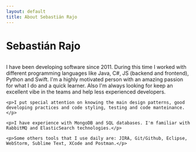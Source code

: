```yaml
---
layout: default
title: About Sebastián Rajo
---
```


<div class="post">
	<h1 class="pageTitle">Sebastián Rajo</h1>
	<img src="{{ '/assets/img/touring.jpg' | prepend: site.baseurl }}" alt=""> 
	<p class="intro">I have been developing software since 2011. During this time I worked with different programming languages like Java, C#, JS (backend and frontend), Python and Swift. I'm a highly motivated person with an amazing passion for what I do and a quick learner. Also I'm always looking for keep an excellent vibe in the teams and help less experienced developers.</p>

    <p>I put special attention on knowing the main design patterns, good developing practices and code styling, testing and code manteinance.</p>

    <p>I have experience with MongoDB and SQL databases. I'm familiar with RabbitMQ and ElasticSearch technologies.</p>

    <p>Some others tools that I use daily are: JIRA, Git/Github, Eclipse, WebStorm, Sublime Text, XCode and Postman.</p>
</div>
